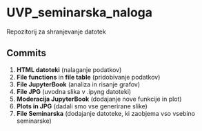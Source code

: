 # UVP_seminarska_naloga
Repozitorij za shranjevanje datotek
## Commits
1. **HTML datoteki** (nalaganje podatkov)
2. **File functions** in **file table** (pridobivanje podatkov)
3. **File JupyterBook** (analiza in risanje grafov)
4. **File JPG** (uvodna slika v .ipyng datoteki)
5. **Moderacija JupyterBook** (dodajanje nove funkcije in plot)
6. **Plots in JPG** (dadali smo vse generirane slike)
7. **File Seminarska** (dodajanje datoteke, ki zaobjema vso vsebino seminarske) 
